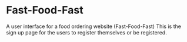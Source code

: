 # Fast-Food-Fast
A user interface for a  food ordering website (Fast-Food-Fast)
This is the sign up page for the users to register themselves or be registered.

